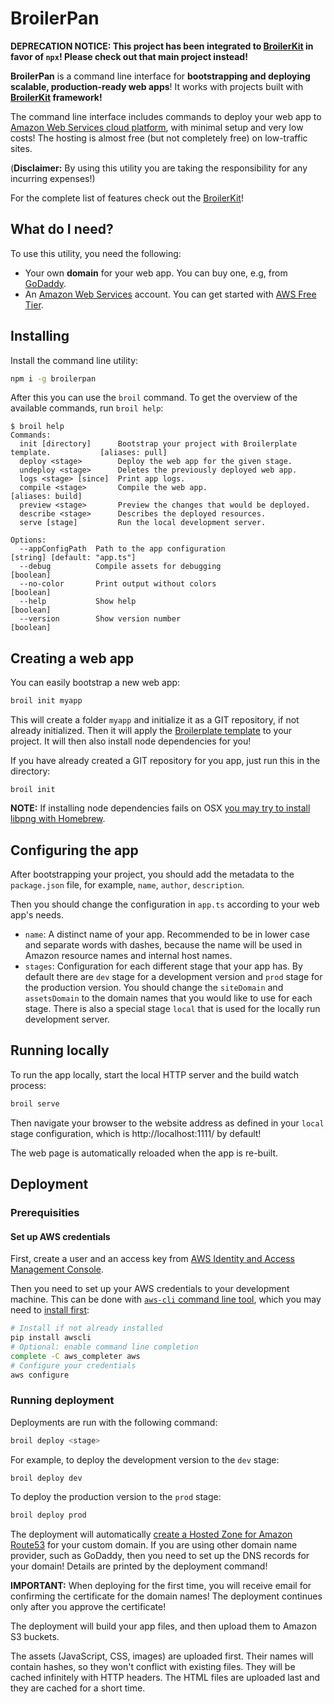 # BroilerPan

**DEPRECATION NOTICE: This project has been integrated to [BroilerKit](https://github.com/ktkiiski/broilerkit.git) in favor of `npx`! Please check out that main project instead!**

**BroilerPan** is a command line interface for **bootstrapping and deploying scalable, production-ready web apps**! It works with projects built with **[BroilerKit](https://github.com/ktkiiski/broilerkit.git) framework!**

The command line interface includes commands to deploy your web app to [Amazon Web Services cloud platform](https://aws.amazon.com/), with minimal setup and very low costs! The hosting is almost free (but not completely free) on low-traffic sites.

(**Disclaimer:** By using this utility you are taking the responsibility for any incurring expenses!)

For the complete list of features check out the [BroilerKit]([BroilerKit](https://github.com/ktkiiski/broilerkit.git))!

## What do I need?

To use this utility, you need the following:

- Your own **domain** for your web app. You can buy one, e.g, from [GoDaddy](https://www.godaddy.com/domains).
- An [Amazon Web Services](https://aws.amazon.com/) account. You can get started with [AWS Free Tier](https://aws.amazon.com/free/).

## Installing

Install the command line utility:

```bash
npm i -g broilerpan
```

After this you can use the `broil` command. To get the overview of the available commands, run `broil help`:

```
$ broil help
Commands:
  init [directory]      Bootstrap your project with Broilerplate template.           [aliases: pull]
  deploy <stage>        Deploy the web app for the given stage.
  undeploy <stage>      Deletes the previously deployed web app.
  logs <stage> [since]  Print app logs.
  compile <stage>       Compile the web app.                                        [aliases: build]
  preview <stage>       Preview the changes that would be deployed.
  describe <stage>      Describes the deployed resources.
  serve [stage]         Run the local development server.

Options:
  --appConfigPath  Path to the app configuration                        [string] [default: "app.ts"]
  --debug          Compile assets for debugging                                            [boolean]
  --no-color       Print output without colors                                             [boolean]
  --help           Show help                                                               [boolean]
  --version        Show version number                                                     [boolean]
```

## Creating a web app

You can easily bootstrap a new web app:

```bash
broil init myapp
```

This will create a folder `myapp` and initialize it as a GIT repository, if not already initialized. Then it will apply the [Broilerplate template](https://github.com/ktkiiski/broilerplate.git) to your project. It will then also install node dependencies for you!

If you have already created a GIT repository for you app, just run this in the directory:

```
broil init
```

**NOTE:** If installing node dependencies fails on OSX [you may try to install libpng with Homebrew](https://github.com/tcoopman/image-webpack-loader#libpng-issues).


## Configuring the app

After bootstrapping your project, you should add the metadata to the `package.json` file, for example, `name`, `author`, `description`.

Then you should change the configuration in `app.ts` according to your web app's needs.

- `name`: A distinct name of your app. Recommended to be in lower case and separate words with dashes, because the name will be used in Amazon resource names and internal host names.
- `stages`: Configuration for each different stage that your app has. By default there are `dev` stage for a development version and `prod` stage for the production version. You should change the `siteDomain` and `assetsDomain` to the domain names that you would like to use for each stage. There is also a special stage `local` that is used for the locally run development server.

## Running locally

To run the app locally, start the local HTTP server and the build watch process:

```bash
broil serve
```

Then navigate your browser to the website address as defined in your `local` stage configuration, which is http://localhost:1111/ by default!

The web page is automatically reloaded when the app is re-built.


## Deployment

### Prerequisities

#### Set up AWS credentials

First, create a user and an access key from [AWS Identity and Access Management Console](https://console.aws.amazon.com/iam).

Then you need to set up your AWS credentials to your development machine.
This can be done with [`aws-cli` command line tool](https://github.com/aws/aws-cli), which you may need to [install first](http://docs.aws.amazon.com/cli/latest/userguide/installing.html):

```bash
# Install if not already installed
pip install awscli
# Optional: enable command line completion
complete -C aws_completer aws
# Configure your credentials
aws configure
```


### Running deployment

Deployments are run with the following command:

```bash
broil deploy <stage>
```

For example, to deploy the development version to the `dev` stage:

```bash
broil deploy dev
```

To deploy the production version to the `prod` stage:

```bash
broil deploy prod
```

The deployment will automatically [create a Hosted Zone for Amazon Route53](http://docs.aws.amazon.com/AmazonS3/latest/dev/website-hosting-custom-domain-walkthrough.html#root-domain-walkthrough-switch-to-route53-as-dnsprovider) for your custom domain. If you are using other domain name provider, such as GoDaddy, then you need to set up the DNS records for your domain! Details are printed by the deployment command!

**IMPORTANT:** When deploying for the first time, you will receive email for confirming the certificate for the domain names!
The deployment continues only after you approve the certificate!

The deployment will build your app files, and then upload them to Amazon S3 buckets.

The assets (JavaScript, CSS, images) are uploaded first. Their names will contain hashes, so they won't conflict with existing files.
They will be cached infinitely with HTTP headers.
The HTML files are uploaded last and they are cached for a short time.
